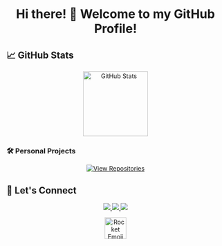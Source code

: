 <h1 align="center">Hi there! 👋 Welcome to my GitHub Profile!</h1>


## 📈 GitHub Stats  

<div align="center">
  <img src="https://github-readme-stats.vercel.app/api?username=Hadi493&show_icons=true&theme=radical&hide_border=true&border_radius=15" alt="GitHub Stats" height="150"/>
</div>

### 🛠️ Personal Projects 
<p align="center">
  <a href="https://github.com/Hadi493?tab=repositories">
    <img src="https://img.shields.io/badge/View_All_Repos-blue?style=for-the-badge&logo=github" alt="View Repositories"/>
  </a>
</p>


## 🤝 Let's Connect  

<p align="center">
  <a href="https://github.com/Hadi493">
    <img src="https://img.shields.io/badge/GitHub-333?style=for-the-badge&logo=github&logoColor=white"/>
  </a>
  <a href="https://discord.gg/xCRKHmu98V">
    <img src="https://img.shields.io/badge/Discord-7289DA?style=for-the-badge&logo=discord&logoColor=white"/>
  </a>
  <a href="https://www.linkedin.com/in/hadialam/">
    <img src="https://img.shields.io/badge/LinkedIn-0A66C2?style=for-the-badge&logo=linkedin&logoColor=white"/>
  </a>
</p>

<p align="center">
  <img src="https://media.giphy.com/media/WZHQ5v4lUeVOfw69cq/giphy.gif" alt="Rocket Emoji" width="50" height="50" />  </p>


